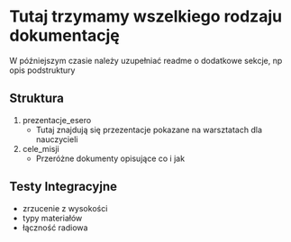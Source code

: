 # Tutaj trzymamy wszelkiego rodzaju dokumentację #
W późniejszym czasie należy uzupełniać readme o dodatkowe sekcje, np opis podstruktury

## Struktura ##
1. prezentacje_esero
    - Tutaj znajdują się przezentacje pokazane na warsztatach dla nauczycieli
2. cele_misji
    - Przeróżne dokumenty opisujące co i jak

## Testy Integracyjne ##
- zrzucenie z wysokości
- typy materiałów
- łączność radiowa
